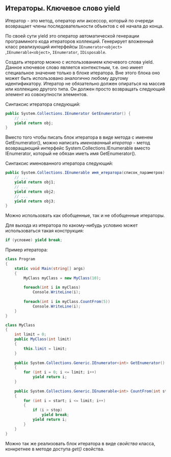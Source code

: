 ## Итераторы. Ключевое слово yield



Итератор - это метод, оператор или аксессор, который по очереди возвращает члены последовательности объектов с её начала до конца.

По своей сути yield это оператор автоматической генерации программного кода итераторов коллекций. Генерирует вложенный класс реализующий интерфейсы `IEnumerator<object>` ,`IEnumerable<object>`, `IEnumerator`, `IDisposable`.

Создать итератор можно с использованием ключевого слова yield. Данное ключевое слово является контекстным, т.е. оно имеет специальное значение только в блоке итератора. Вне этого блока оно может быть использовано аналогично любому другому идентификатору. Итератор не обязательно должен опираться на массив или коллекцию другого типа. Он должен просто возвращать следующий элемент из совокупности элементов.



Синтаксис итератора следующий:

```c#
public System.Collections.IEnumerator GetEnumerator() {
	// ...
	yield return obj;
}
```

Вместо того чтобы писать блок итератора в виде метода с именем GetEnumerator(), можно написать *именованный итератор* - метод возвращающий интерфейс System.Collections.IEnumerable вместо IEnumerator, который не обязан иметь имя GetEnumerator().

Синтаксис именованного итератора следующий:

```c#
public System.Collections.IEnumerable имя_итератора(список_параметров) {
	// ...
	yield return obj1;
    // ...
    yield return obj2;
    // ...
    yield return obj3;
}
```

Можно использовать как обобщенные, так и не обобщенные итераторы.



Для выхода из итератора по какому-нибудь условию может использоваться такая конструкция:

```c#
if (условие) yield break;
```



Пример итератора:

```c#
class Program
{
    static void Main(string[] args)
    {
        MyClass myClass = new MyClass(10);
       
        foreach(int i in myClass)
            Console.WriteLine(i);
        
        foreach(int i in myClass.CountFrom(5))
            Console.WriteLine(i);
    }
}

class MyClass
{
    int limit = 0;
    public MyClass(int limit)
    {
        this.limit = limit;
    }
    
    public System.Collections.Generic.IEnumerator<int> GetEnumerator()
    {
        for (int i = 0; i <= limit; i++)
            yield return i;
    }
    
    public System.Collections.Generic.IEnumerable<int> CountFrom(int start, int stop)
    {
        for (int i = start; i <= limit; i++)
        {
            if (i > stop)
                yield break;
            yield return i;
        }
    }
}
```



Можно так же реализовать блок итератора в виде *свойства* класса, конкретнее в методе доступа *get()* свойства.